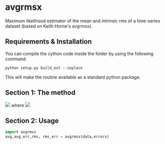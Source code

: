 # avgrmsx
Maximum likelihood estimator of the mean and intrinsic rms of a time-series dataset (based on Keith Horne's avgrmsx).


## Requirements & Installation
You can compile the cython code inside the folder by using the following command:
```
python setup.py build_ext --inplace
```
This will make the routine available as a standard python package.

## Section 1: The method
<img src="https://render.githubusercontent.com/render/math?math=\ln L = -\frac{1}{2}\sum_i^N\left[\frac{D_i - \langle avg \rangle}{\sigma_t}\right] \!%2B\ 2\ln(\sigma_t)">
where
<img src="https://render.githubusercontent.com/render/math?math=\sigma_t^2 ={\sigma_i^2\!%2B\{rms}^2}">

## Section 2: Usage
```python
import avgrmsx
avg,avg_err,rms, rms_err = avgrmsx(data,errors)
```
